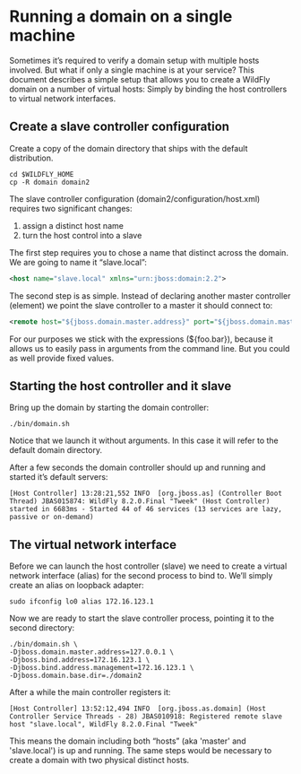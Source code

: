 # Running a domain on a single machine

Sometimes it’s required to verify a domain setup with multiple hosts involved. But what if only a single machine is at your service? This document describes a simple setup that allows you to create a WildFly domain on a number of virtual hosts: Simply by binding the host controllers to virtual network interfaces.

## Create a slave controller configuration

Create a copy of the domain directory that ships with the default distribution.

    cd $WILDFLY_HOME
    cp -R domain domain2

The slave controller configuration (domain2/configuration/host.xml) requires two significant changes:

1. assign a distinct host name
1. turn the host control into a slave

The first step requires you to chose a name that distinct across the domain. We are going to name it “slave.local”:

```xml
<host name="slave.local" xmlns="urn:jboss:domain:2.2">
```

The second step is as simple. Instead of declaring another master controller (element) we point the slave controller to a master it should connect to:

```xml
<remote host="${jboss.domain.master.address}" port="${jboss.domain.master.port:9999}" security-realm="ManagementRealm"/>
```

For our purposes we stick with the expressions (${foo.bar}), because it allows us to easily pass in arguments from the command line. But you could as well provide fixed values.

## Starting the host controller and it slave

Bring up the domain by starting the domain controller:

    ./bin/domain.sh

Notice that we launch it without arguments. In this case it will refer to the default domain directory.

After a few seconds the domain controller should up and running and started it’s default servers:

    [Host Controller] 13:28:21,552 INFO  [org.jboss.as] (Controller Boot Thread) JBAS015874: WildFly 8.2.0.Final "Tweek" (Host Controller) started in 6683ms - Started 44 of 46 services (13 services are lazy, passive or on-demand)

## The virtual network interface

Before we can launch the host controller (slave) we need to create a virtual network interface (alias) for the second process to bind to. We’ll simply create an alias on loopback adapter:

    sudo ifconfig lo0 alias 172.16.123.1

Now we are ready to start the slave controller process, pointing it to the second directory:

    ./bin/domain.sh \
    -Djboss.domain.master.address=127.0.0.1 \
    -Djboss.bind.address=172.16.123.1 \
    -Djboss.bind.address.management=172.16.123.1 \
    -Djboss.domain.base.dir=./domain2

After a while the main controller registers it:

    [Host Controller] 13:52:12,494 INFO  [org.jboss.as.domain] (Host Controller Service Threads - 28) JBAS010918: Registered remote slave host "slave.local", WildFly 8.2.0.Final "Tweek"

This means the domain including both “hosts” (aka 'master' and 'slave.local') is up and running. The same steps would be necessary to create a domain with two physical distinct hosts.
